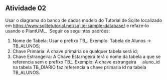 <h2> Atividade 02 </h2>

Usar o diagrama do banco de dados modelo do Tutorial de Sqlite localizado em https://www.sqlitetutorial.net/sqlite-sample-database/ e refaze-lo usando o PlantUML. 
Seguir os seguintes padrões:
1) Nome de Tabela: Usar o prefixo TB_. Exemplo: Tabela de Alunos -> TB_ALUNOS;
2) Chave Primária: A chave primária de qualquer tabela será id;
3) Chave Estrangeira: A Chave Estarngeira terá o nome da tabela a que se referencia sem o prefixo TB_. Exemplo: A chave estrangeira
    aluno_id na tabela TB_DIARIO faz referencia a chave primaria id na tabela TB_ALUNOS.
